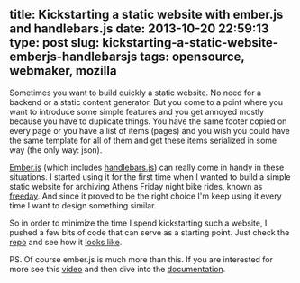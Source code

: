 title: Kickstarting a static website with ember.js and handlebars.js
date: 2013-10-20 22:59:13 
type: post
slug: kickstarting-a-static-website-emberjs-handlebarsjs
tags: opensource, webmaker, mozilla
---

Sometimes you want to build quickly a static website. No need for a backend or a static content generator. But you come to a point where you want to introduce some simple features and you get annoyed mostly because you have to duplicate things. You have the same footer copied on every page or you have a list of items (pages) and you wish you could have the same template for all of them and get these items serialized in some way (the only way: json).

[Ember.js](http://emberjs.com/) (which includes [handlebars.js](http://handlebarsjs.com/)) can really come in handy in these situations. I started using it for the first time when I wanted to build a simple static website for archiving Athens Friday night bike rides, known as [freeday](http://freedayride.gr/). And since it proved to be the right choice I'm keep using it every time I want to design something similar.

So in order to minimize the time I spend kickstarting such a website, I pushed a few bits of code that can serve as a starting point. Just check the [repo](https://github.com/comzeradd/static-ember) and see how it [looks like](http://comzeradd.github.io/static-ember/).


PS. Of course ember.js is much more than this. If you are interested for more see this [video](https://www.youtube.com/watch?v=1QHrlFlaXdI) and then dive into the [documentation](http://emberjs.com/guides/).
